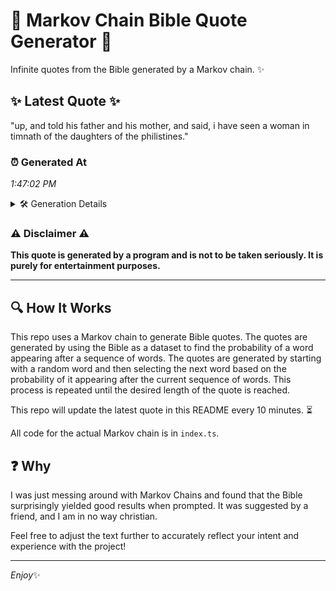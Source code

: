 # 📖 Markov Chain Bible Quote Generator 📖

Infinite quotes from the Bible generated by a Markov chain. ✨

## ✨ Latest Quote ✨
"up, and told his father and his mother, and said, i have seen a woman in timnath of the daughters of the philistines."

### ⏰ Generated At
*1:47:02 PM*

<details>
    <summary>🛠️ Generation Details</summary>
    <p>
        <strong>🌱 Seed:</strong> up,<br>
        <strong>🔄 Iterations:</strong> 22<br>
        <strong>📜 Context History:</strong><br>[ up, ]: and<br>[ up,, and ]: told<br>[ up,, and, told ]: his<br>[ up,, and, told, his ]: father<br>[ up,, and, told, his, father ]: and<br>[ up,, and, told, his, father, and ]: his<br>[ and, told, his, father, and, his ]: mother,<br>[ told, his, father, and, his, mother, ]: and<br>[ his, father, and, his, mother,, and ]: said,<br>[ father, and, his, mother,, and, said, ]: i<br>[ and, his, mother,, and, said,, i ]: have<br>[ his, mother,, and, said,, i, have ]: seen<br>[ mother,, and, said,, i, have, seen ]: a<br>[ and, said,, i, have, seen, a ]: woman<br>[ said,, i, have, seen, a, woman ]: in<br>[ i, have, seen, a, woman, in ]: timnath<br>[ have, seen, a, woman, in, timnath ]: of<br>[ seen, a, woman, in, timnath, of ]: the<br>[ a, woman, in, timnath, of, the ]: daughters<br>[ woman, in, timnath, of, the, daughters ]: of<br>[ in, timnath, of, the, daughters, of ]: the<br>[ timnath, of, the, daughters, of, the ]: philistines.<br>
    </p>
</details>

### ⚠️ Disclaimer ⚠️
**This quote is generated by a program and is not to be taken seriously. It is purely for entertainment purposes.**

---

## 🔍 How It Works

This repo uses a Markov chain to generate Bible quotes. The quotes are generated by using the Bible as a dataset to find the probability of a word appearing after a sequence of words. The quotes are generated by starting with a random word and then selecting the next word based on the probability of it appearing after the current sequence of words. This process is repeated until the desired length of the quote is reached.

This repo will update the latest quote in this README every 10 minutes. ⏳

All code for the actual Markov chain is in `index.ts`.

## ❓ Why

I was just messing around with Markov Chains and found that the Bible surprisingly yielded good results when prompted. 
It was suggested by a friend, and I am in no way christian.

Feel free to adjust the text further to accurately reflect your intent and experience with the project!

---

*Enjoy*✨
